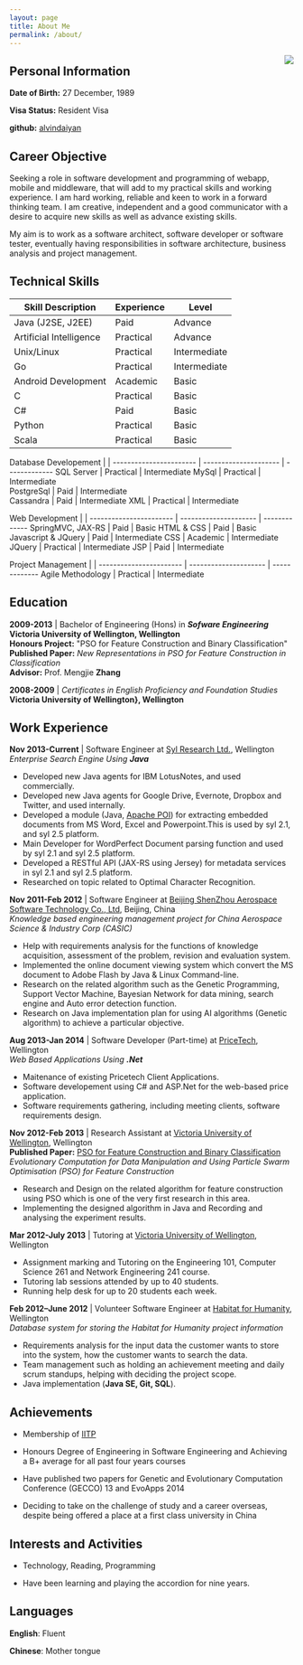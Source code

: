 ```yaml
---
layout: page
title: About Me
permalink: /about/
---
```

<img style="float: right" src="{{ site.url }}/assets/IMAG0067.jpg">

## Personal Information

 **Date of Birth:** 27 December, 1989

 **Visa Status:** Resident Visa

 **github:** [alvindaiyan](https://github.com/alvindaiyan)

<!-- ![package control not showing]() -->


## Career Objective

Seeking a role in software development and programming of webapp, mobile and middleware, that will add to my practical skills and working experience. I am hard working, reliable and keen to work in a forward thinking team. I am creative, independent and a good communicator with a desire to acquire new skills as well as advance existing skills.

My aim is to work as a software architect, software developer or software tester, eventually having responsibilities in software architecture, business analysis and project management.

## Technical Skills

Skill Description       | Experience            | Level
----------------------- | --------------------- | -------------
Java (J2SE, J2EE)       | Paid                  | Advance 
Artificial Intelligence | Practical 			| Advance 
Unix/Linux 				| Practical 			| Intermediate 
Go 						| Practical 			| Intermediate 
Android Development 	| Academic 				| Basic
C 						| Practical 			| Basic 
C\# 					| Paid 					| Basic 
Python 					| Practical 			| Basic 
Scala 					| Practical 			| Basic  

Database Developement	| 						| 
----------------------- | --------------------- | -------------
SQL Server 				| Practical 			| Intermediate 
MySql 					| Practical 			| Intermediate  
PostgreSql 				| Paid 					| Intermediate  
Cassandra 				| Paid 					| Intermediate 
XML 					| Practical 			| Intermediate 

Web Development   		| 						| 
----------------------- | --------------------- | -------------
SpringMVC, JAX-RS 		| Paid 					| Basic 
HTML & CSS 				| Paid 					| Basic 
Javascript & JQuery 	| Paid 					| Intermediate 
CSS 					| Academic 				| Intermediate  
JQuery 					| Practical 			| Intermediate 
JSP 					| Paid 					| Intermediate 

Project Management 		| 						|
----------------------- | --------------------- | -------------
Agile Methodology 		| Practical 			| Intermediate 

## Education
**2009-2013** | Bachelor of Engineering (Hons) in ***Sofware Engineering***<br/>
**Victoria University of Wellington, Wellington**<br/>
**Honours Project:** "PSO for Feature Construction and Binary Classification" <br/>
**Published Paper:** *New Representations in PSO for Feature Construction in Classification*<br/>
**Advisor:** Prof. Mengjie **Zhang**

**2008-2009** | *Certificates in English Proficiency and Foundation Studies*<br/>
**Victoria University of Wellington}, Wellington**

## Work Experience

**Nov 2013-Current** | Software Engineer at [Syl Research Ltd.](www.sylresearch.co.nz), Wellington <br/>
*Enterprise Search Engine Using **Java***

- Developed new Java agents for IBM LotusNotes, and used commercially. 
- Developed new Java agents for Google Drive, Evernote, Dropbox and Twitter, and used internally.
- Developed a module (Java,  [Apache POI](http://poi.apache.org/)) for extracting embedded documents from MS Word, Excel and Powerpoint.This is used by syl 2.1, and syl 2.5 platform.
- Main Developer for WordPerfect Document parsing function and used by syl 2.1 and syl 2.5 platform.
- Developed a RESTful API (JAX-RS using Jersey) for metadata services in syl 2.1 and syl 2.5 platform.
- Researched on topic related to Optimal Character Recognition.


**Nov 2011-Feb 2012** | Software Engineer at [Beijing ShenZhou Aerospace Software Technology Co., Ltd](http://www.bjsasc.com/), Beijing, China<br/> 
*Knowledge based engineering management project for China Aerospace Science & Industry Corp (CASIC)*

- Help with requirements analysis for the functions of knowledge acquisition, assessment of the problem, revision and evaluation system.
- Implemented the online document viewing system which convert the MS document to Adobe Flash by Java & Linux Command-line.
- Research on the related algorithm such as the Genetic Programming, Support Vector Machine, Bayesian Network for data mining, search engine and Auto error detection function.
- Research on Java implementation plan for using AI algorithms (Genetic algorithm) to achieve a particular objective.


**Aug 2013-Jan 2014** | Software Developer (Part-time) at [PriceTech](), Wellington <br/>
*Web Based Applications Using **.Net*** <br/>

- Maitenance of existing Pricetech Client Applications.
- Software developement using C\# and ASP.Net for the web-based price application.
- Software requirements gathering, including meeting clients, software requirements design.


**Nov 2012-Feb 2013** | Research Assistant at [Victoria University of Wellington](), Wellington <br/>
**Published Paper:** [PSO for Feature Construction and Binary Classification](http://dl.acm.org/citation.cfm?id=2463376) <br/>
*Evolutionary Computation for Data Manipulation and Using Particle Swarm Optimisation (PSO) for Feature Construction* 

- Research and Design on the related algorithm for feature construction using PSO which is one of the very first research in this area. 
- Implementing the designed algorithm in Java and Recording and analysing the experiment results.

**Mar 2012-July 2013** | Tutoring at [Victoria University of Wellington](), Wellington

- Assignment marking and Tutoring on the Engineering 101, Computer Science 261 and Network Engineering 241 course.
- Tutoring lab sessions attended by up to 40 students.
- Running help desk for up to 20 students each week.

**Feb 2012–June 2012** | Volunteer Software Engineer at [Habitat for Humanity](), Wellington <br/>
*Database system for storing the Habitat for Humanity project information*

- Requirements analysis for the input data the customer wants to store into the system, how the customer wants to search the data.
- Team management such as holding an achievement meeting and daily scrum standups, helping with deciding the project scope.
- Java implementation (**Java SE, Git, SQL**).

## Achievements

- Membership of [IITP](http://iitp.nz/)

- Honours Degree of Engineering in Software Engineering and Achieving a B+ average for all past four years courses

- Have published two papers for Genetic and Evolutionary Computation Conference (GECCO) 13 and EvoApps 2014

- Deciding to take on the challenge of study and a career overseas, despite being offered a place at a first class university in China


## Interests and Activities

- Technology, Reading, Programming

- Have been learning and playing the accordion for nine years.

## Languages
**English**: Fluent

**Chinese**: Mother tongue